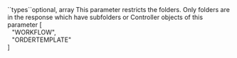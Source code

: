 <tr><td>``types``</td><td>optional, array</td>
<td>This parameter restricts the folders. Only folders are in the response which have subfolders or Controller objects of this parameter</td>
<td> [
  <div style="padding-left:10px;">"WORKFLOW",</div>
  <div style="padding-left:10px;">"ORDERTEMPLATE"</div>
   ]</td>
<td></td></tr>
